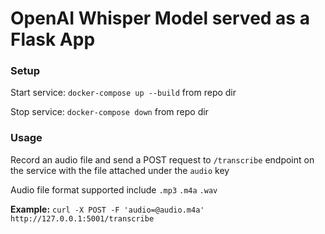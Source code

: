 # OpenAI Whisper Model served as a Flask App
### Setup
Start service: `docker-compose up --build` from repo dir

Stop service: `docker-compose down` from repo dir
### Usage
Record an audio file and send a POST request to `/transcribe` endpoint on the service with the file attached under the `audio` key

Audio file format supported include `.mp3` `.m4a` `.wav`

**Example:** `curl -X POST -F 'audio=@audio.m4a' http://127.0.0.1:5001/transcribe`